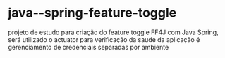 # java--spring-feature-toggle
projeto de estudo para criação do feature toggle FF4J com Java Spring, será utilizado o actuator para verificação da saude da aplicação é gerenciamento de credenciais separadas por ambiente

